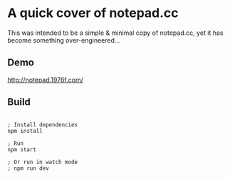 # A quick cover of notepad.cc

This was intended to be a simple & minimal copy of notepad.cc, yet it has become something over-engineered...

## Demo

http://notepad.1976f.com/

## Build

```shell

; Install dependencies
npm install

; Run
npm start

; Or run in watch mode
; npm run dev

```